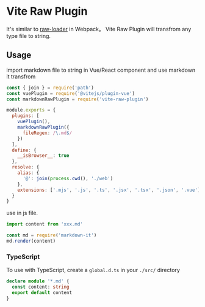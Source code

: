 # Vite Raw Plugin

It's similar to [raw-loader](https://www.npmjs.com/package/raw-loader) in Webpack。 Vite Raw Plugin will transfrom any type file to string.

## Usage

import markdown file to string in Vue/React component and use markdown it transfrom

```js
const { join } = require('path')
const vuePlugin = require('@vitejs/plugin-vue')
const markdownRawPlugin = require('vite-raw-plugin')

module.exports = {
  plugins: [
    vuePlugin(),
    markdownRawPlugin({
      fileRegex: /\.md$/
    })
  ],
  define: {
    __isBrowser__: true
  },
  resolve: {
    alias: {
      '@': join(process.cwd(), './web')
    },
    extensions: ['.mjs', '.js', '.ts', '.jsx', '.tsx', '.json', '.vue']
  }
}

```

use in js file.

```js
import content from 'xxx.md'

const md = require('markdown-it')
md.render(content)
```

### TypeScript

To use with TypeScript, create a ``global.d.ts`` in your ``./src/`` directory

```ts
declare module '*.md' {
  const content: string
  export default content
}
```
